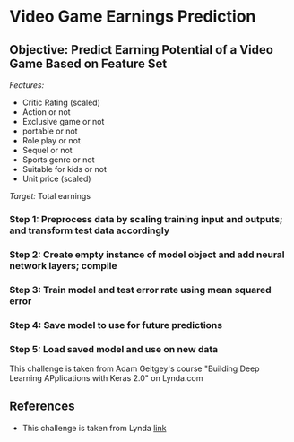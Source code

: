 # Video Game Earnings Prediction
## Objective: Predict Earning Potential of a Video Game Based on Feature Set 
*Features:*
* Critic Rating (scaled)
* Action or not
* Exclusive game or not
* portable or not
* Role play or not
* Sequel or not
* Sports genre or not
* Suitable for kids or not
* Unit price (scaled)

*Target:*
Total earnings

### Step 1: Preprocess data by scaling training input and outputs; and transform test data accordingly
### Step 2: Create empty instance of model object and add neural network layers; compile
### Step 3: Train model and test error rate using mean squared error
### Step 4: Save model to use for future predictions
### Step 5: Load saved model and use on new data

This challenge is taken from Adam Geitgey's course "Building Deep Learning APplications with Keras 2.0" on Lynda.com

## References
* This challenge is taken from Lynda [link](https://www.lynda.com/Google-TensorFlow-tutorials/Building-Deep-Learning-Applications-Keras-2-0/601801-2.html)

